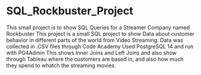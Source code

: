 # SQL_Rockbuster_Project
This small project is to show SQL Queries for a Streamer Company named Rockbuster
This project is a small SQL project to show Data about customer behavior in different parts of the world from Video Streaming. Data was collected in .CSV files through Code Academy
Used PostgreSQL 14 and run with PG4Admin
This shows Inner Joins and Left Joins and also show through Tableau where the customers are based in, and also how much they spend to whatch the streaming movies. 
